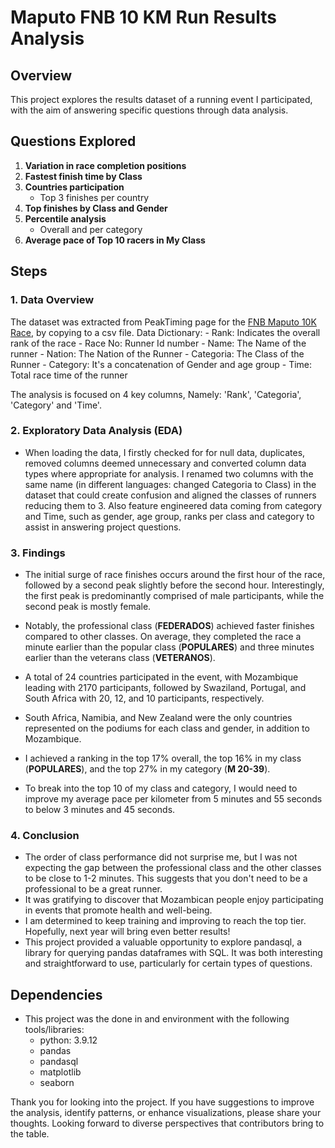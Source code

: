 # Maputo FNB 10 KM Run Results Analysis

## Overview

This project explores the results dataset of a running event I participated, with the aim of answering specific questions through data analysis.

## Questions Explored

1. **Variation in race completion positions**
2. **Fastest finish time by Class**
3. **Countries participation**
   - Top 3 finishes per country
4. **Top finishes by Class and Gender**
5. **Percentile analysis**
   - Overall and per category
6. **Average pace of Top 10 racers in My Class**

## Steps

### 1. Data Overview
The dataset was extracted from PeakTiming page for the [FNB Maputo 10K Race](https://live.ultimate.dk/desktop/front/index.php?eventid=5987), by copying to a csv file. 
Data Dictionary:
    - Rank: Indicates the overall rank of the race
    - Race No: Runner Id number
    - Name: The Name of the runner
    - Nation: The Nation of the Runner
    - Categoria: The Class of the Runner
    - Category: It's a concatenation of Gender and age group 
    - Time: Total race time of the runner

The analysis is focused on 4 key columns, Namely: 'Rank', 'Categoria', 'Category' and 'Time'. 

### 2. Exploratory Data Analysis (EDA)

- When loading the data, I firstly checked for for null data, duplicates, removed columns deemed unnecessary and converted column data types where appropriate for analysis. I renamed two columns with the same name (in different languages: changed Categoria to Class) in the dataset that could create confusion and aligned the classes of runners reducing them to 3. Also feature engineered data coming from category  and Time, such as gender, age group, ranks per class and category to assist in answering project questions.
  
### 3. Findings

- The initial surge of race finishes occurs around the first hour of the race, followed by a second peak slightly before the second hour. Interestingly, the first peak is predominantly comprised of male participants, while the second peak is mostly female.

- Notably, the professional class (**FEDERADOS**) achieved faster finishes compared to other classes. On average, they completed the race a minute earlier than the popular class (**POPULARES**) and three minutes earlier than the veterans class (**VETERANOS**).

- A total of 24 countries participated in the event, with Mozambique leading with 2170 participants, followed by Swaziland, Portugal, and South Africa with 20, 12, and 10 participants, respectively.

- South Africa, Namibia, and New Zealand were the only countries represented on the podiums for each class and gender, in addition to Mozambique.

- I achieved a ranking in the top 17% overall, the top 16% in my class (**POPULARES**), and the top 27% in my category (**M 20-39**).

- To break into the top 10 of my class and category, I would need to improve my average pace per kilometer from 5 minutes and 55 seconds to below 3 minutes and 45 seconds.

### 4. Conclusion

- The order of class performance did not surprise me, but I was not expecting the gap between the professional class and the other classes to be close to 1-2 minutes. This suggests that you don't need to be a professional to be a great runner.
- It was gratifying to discover that Mozambican people enjoy participating in events that promote health and well-being.
- I am determined to keep training and improving to reach the top tier. Hopefully, next year will bring even better results!
- This project provided a valuable opportunity to explore pandasql, a library for querying pandas dataframes with SQL. It was both interesting and straightforward to use, particularly for certain types of questions.

## Dependencies

- This project was the done in and environment with the following tools/libraries:
    - python: 3.9.12
    - pandas
    - pandasql
    - matplotlib
    - seaborn

Thank you for looking into the project. If you have suggestions to improve the analysis, identify patterns, or enhance visualizations, please share your thoughts. Looking forward to diverse perspectives that contributors bring to the table.